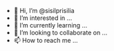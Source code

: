 - 👋 Hi, I’m @sisilprisilia
- 👀 I’m interested in ...
- 🌱 I’m currently learning ...
- 💞️ I’m looking to collaborate on ...
- 📫 How to reach me ...

<!---
sisilprisilia/sisilprisilia is a ✨ special ✨ repository because its `README.md` (this file) appears on your GitHub profile.
You can click the Preview link to take a look at your changes.
--->
